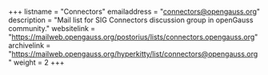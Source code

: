 +++
listname = "Connectors"
emailaddress = "connectors@opengauss.org"
description = "Mail list for SIG Connectors discussion group in openGauss community."
websitelink = "https://mailweb.opengauss.org/postorius/lists/connectors.opengauss.org"
archivelink = "https://mailweb.opengauss.org/hyperkitty/list/connectors@opengauss.org"
weight =  2
+++